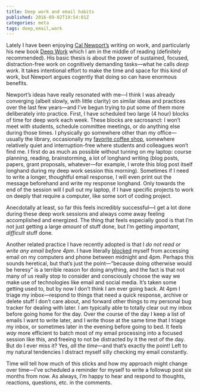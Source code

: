 ```yaml
---
title: Deep work and email habits
published: 2016-09-02T19:54:01Z
categories: meta
tags: deep,email,work
---
```


<p>Lately I have been enjoying <a href="http://calnewport.com/">Cal Newport’s</a> writing on work, and particularly his new book <a href="http://calnewport.com/books/deep-work/">Deep Work</a> which I am in the middle of reading (definitely recommended). His basic thesis is about the power of sustained, focused, distraction-free work on cognitively demanding tasks—what he calls <em>deep work</em>. It takes intentional effort to make the time and space for this kind of work, but Newport argues cogently that doing so can have enormous benefits.</p>
<p>Newport’s ideas have really resonated with me—I think I was already converging (albeit slowly, with little clarity) on similar ideas and practices over the last few years—and I’ve begun trying to put some of them more deliberately into practice. First, I have scheduled two large (4 hour) blocks of time for deep work each week. These blocks are sacrosanct: I won’t meet with students, schedule committee meetings, or do anything else during those times. I physically go somewhere other than my office—usually the library, occasionally my <a href="http://bluesail.coffee/">favorite coffee shop</a>, somewhere relatively quiet and interruption-free where students and colleagues won’t find me. I first do as much as possible without turning on my laptop: course planning, reading, brainstorming, a lot of longhand writing (blog posts, papers, grant proposals, whatever—for example, I wrote this blog post itself longhand during my deep work session this morning). Sometimes if I need to write a longer, thoughtful email response, I will even print out the message beforehand and write my response longhand. Only towards the end of the session will I pull out my laptop, if I have specific projects to work on deeply that require a computer, like some sort of coding project.</p>
<p>Anecdotally at least, so far this feels incredibly successful—I get a lot done during these deep work sessions and always come away feeling accomplished and energized. The thing that feels especially good is that I’m not just getting a large <em>amount</em> of stuff done, but I’m getting <em>important</em>, <em>difficult</em> stuff done.</p>
<p>Another related practice I have recently adopted is that I <em>do not read or write any email before 4pm</em>. I have literally <a href="https://addons.mozilla.org/en-US/firefox/addon/leechblock/">blocked</a> myself from accessing email on my computers and phone between midnight and 4pm. Perhaps this sounds heretical, but that’s just the point—“because doing otherwise would be heresy” is a terrible reason for doing anything, and the fact is that not many of us really stop to consider and consciously choose the way we make use of technologies like email and social media. It’s taken some getting used to, but by now I don’t think I am ever going back. At 4pm I triage my inbox—respond to things that need a quick response, archive or delete stuff I don’t care about, and forward other things to my personal bug tracker for dealing with later. I am typically able to totally clear out my inbox before going home for the day. Over the course of the day I keep a list of emails I want to write later, and I write those at the same time that I triage my inbox, or sometimes later in the evening before going to bed. It feels <em>way</em> more efficient to batch most of my email processing into a focused session like this, and freeing to not be distracted by it the rest of the day. But do I ever miss it? Yes, <em>all the time</em>—and that’s exactly the point! Left to my natural tendencies I distract myself silly checking my email constantly.</p>
<p>Time will tell how much of this sticks and how my approach might change over time—I’ve scheduled a reminder for myself to write a followup post six months from now. As always, I’m happy to hear and respond to thoughts, reactions, questions, etc. in the comments.</p>
<div id="refs" class="references">

</div>


